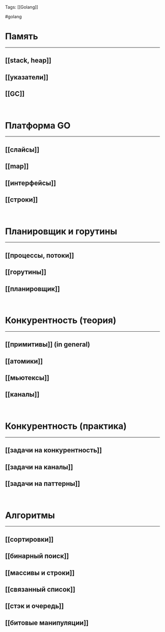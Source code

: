 Tags: [[Golang]]

#golang 



# Память
---

## [[stack, heap]]


## [[указатели]]


## [[GC]]

&emsp;

# Платформа GO
---

## [[слайсы]]


## [[map]]


## [[интерфейсы]]


## [[строки]]

&emsp;

# Планировщик и горутины
---

## [[процессы, потоки]]


## [[горутины]]


## [[планировщик]]

&emsp;

# Конкурентность (теория)
---

## [[примитивы]] (in general)


## [[атомики]]


## [[мьютексы]]


## [[каналы]]

&emsp;

# Конкурентность (практика)
---

## [[задачи на конкурентность]]


## [[задачи на каналы]]


## [[задачи на паттерны]]

&emsp;

# Алгоритмы
---

## [[сортировки]]


## [[бинарный поиск]]


## [[массивы и строки]]


## [[связанный список]]


## [[стэк и очередь]]


## [[битовые манипуляции]]








